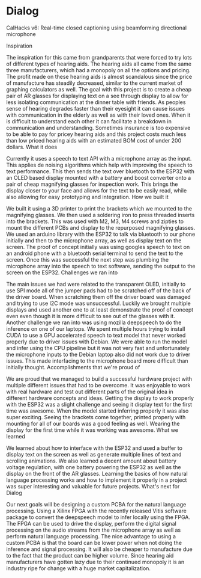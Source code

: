 # Dialog
CalHacks v6: Real-time closed captioning using beamforming directional microphone

Inspiration

The inspiration for this came from grandparents that were forced to try lots of different types of hearing aids. The hearing aids all came from the same three manufacturers, which had a monopoly on all the options and pricing. The profit made on these hearing aids is almost scandalous since the price of manufacture has steadily decreased, similar to the current market of graphing calculators as well. The goal with this project is to create a cheap pair of AR glasses for displaying text on a see through display to allow for less isolating communication at the dinner table with friends. As peoples sense of hearing degrades faster than their eyesight it can cause issues with communication in the elderly as well as with their loved ones. When it is difficult to understand each other it can facilitate a breakdown in communication and understanding. Sometimes insurance is too expensive to be able to pay for pricey hearing aids and this project costs much less than low priced hearing aids with an estimated BOM cost of under 200 dollars.
What it does

Currently it uses a speech to text API with a microphone array as the input. This applies de noising algorithms which help with improving the speech to text performance. This then sends the text over bluetooth to the ESP32 with an OLED based display mounted with a battery and boost converter onto a pair of cheap magnifying glasses for inspection work. This brings the display closer to your face and allows for the text to be easily read, while also allowing for easy prototyping and integration.
How we built it

We built it using a 3D printer to print the brackets which we mounted to the magnifying glasses. We then used a soldering iron to press threaded inserts into the brackets. This was used with M2, M3, M4 screws and zipties to mount the different PCBs and display to the repurposed magnifying glasses. We used an arduino library with the ESP32 to talk via bluetooth to our phone initially and then to the microphone array, as well as display text on the screen. The proof of concept initially was using googles speech to text on an android phone with a bluetooth serial terminal to send the text to the screen. Once this was successful the next step was plumbing the microphone array into the speech to text software, sending the output to the screen on the ESP32.
Challenges we ran into

The main issues we had were related to the transparent OLED, initially to use SPI mode all of the jumper pads had to be scratched off of the back of the driver board. When scratching them off the driver board was damaged and trying to use I2C mode was unsuccessful. Luckily we brought multiple displays and used another one to at least demonstrate the proof of concept even even though it is more difficult to see out of the glasses with it. Another challenge we ran into was using mozilla deepspeech to do the inference on one of our laptops. We spent multiple hours trying to install CUDA to use a GPU accelerated speech to text model that never worked properly due to driver issues with Debian. We were able to run the model and infer using the CPU pipeline but it was not very fast and unfortunately the microphone inputs to the Debian laptop also did not work due to driver issues. This made interfacing to the microphone board more difficult than initially thought.
Accomplishments that we're proud of

We are proud that we managed to build a successful hardware project with multiple different issues that had to be overcome. It was enjoyable to work with real hardware and test out different parts of the original idea in different hardware concepts and ideas. Getting the display to work properly with the ESP32 was a slight challenge and seeing it display text for the first time was awesome. When the model started inferring properly it was also super exciting. Seeing the brackets come together, printed properly with mounting for all of our boards was a good feeling as well. Wearing the display for the first time while it was working was awesome.
What we learned

We learned about how to interface with the ESP32 and used a buffer to display text on the screen as well as generate multiple lines of text and scrolling animations. We also learned a decent amount about battery voltage regulation, with one battery powering the ESP32 as well as the display on the front of the AR glasses. Learning the basics of how natural language processing works and how to implement it properly in a project was super interesting and valuable for future projects.
What's next for Dialog

Our next goals will be designing a custom PCBA for the natural language processing. Using a Xilinx FPGA with the recently released Vitis software package to convert the deepspeech model to infer locally using the FPGA. The FPGA can be used to drive the display, perform the digital signal processing on the audio streams from the microphone array as well as perform natural language processing. The nice advantage to using a custom PCBA is that the board can be lower power when not doing the inference and signal processing. It will also be cheaper to manufacture due to the fact that the product can be higher volume. Since hearing aid manufacturers have gotten lazy due to their continued monopoly it is an industry ripe for change with a huge market capitalization.
